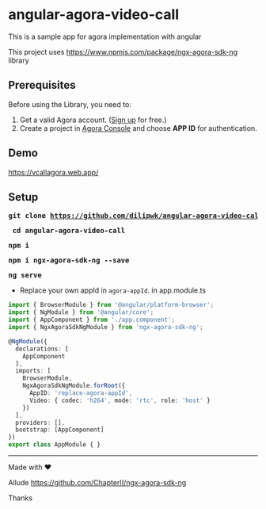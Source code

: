 # angular-agora-video-call
This is a sample app for agora implementation with angular

This project uses https://www.npmjs.com/package/ngx-agora-sdk-ng library


## Prerequisites
Before using the Library, you need to:

1. Get a valid Agora account. ([Sign up](https://sso.agora.io/en/signup?_ga=2.63500074.482805615.1577072824-849535803.1560925029) for free.)
2. Create a project in [Agora Console](https://console.agora.io/) and choose **APP ID** for authentication.



## Demo 
https://vcallagora.web.app/

## Setup 
<strong><pre>git clone https://github.com/dilipwk/angular-agora-video-call</pre></strong>
<strong><pre> cd angular-agora-video-call </pre></strong>
<strong><pre> npm i </pre></strong>
<strong><pre>npm i ngx-agora-sdk-ng --save </pre></strong>
<strong><pre>ng serve</pre></strong>
 
* Replace your own appId in `agora-appId`. in app.module.ts
```ts
import { BrowserModule } from '@angular/platform-browser';
import { NgModule } from '@angular/core';
import { AppComponent } from './app.component';
import { NgxAgoraSdkNgModule } from 'ngx-agora-sdk-ng';

@NgModule({
  declarations: [
    AppComponent
  ],
  imports: [
    BrowserModule,
    NgxAgoraSdkNgModule.forRoot({
      AppID: 'replace-agora-appId',
      Video: { codec: 'h264', mode: 'rtc', role: 'host' }
    })
  ],
  providers: [],
  bootstrap: [AppComponent]
})
export class AppModule { }
```

------------
Made with ❤️

Allude https://github.com/ChapterII/ngx-agora-sdk-ng

Thanks